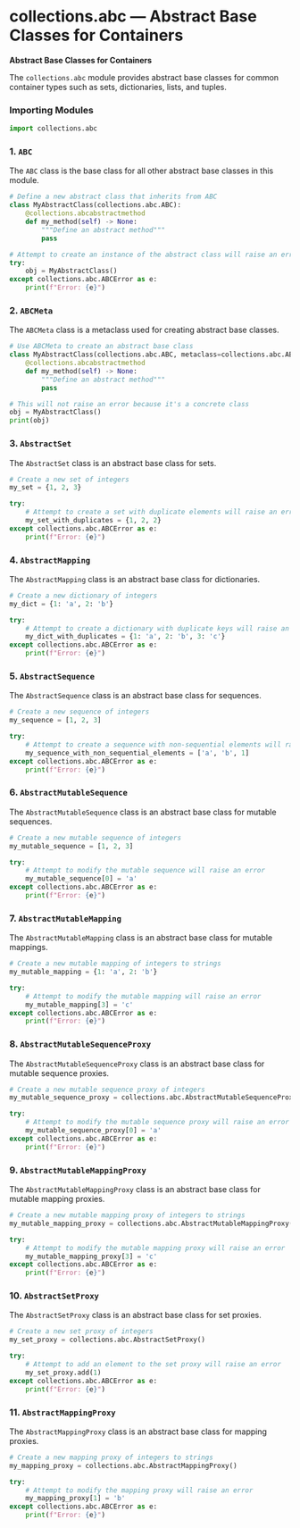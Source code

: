 # collections.abc — Abstract Base Classes for Containers

**Abstract Base Classes for Containers**

The `collections.abc` module provides abstract base classes for common container types such as sets, dictionaries, lists, and tuples.

### Importing Modules

```python
import collections.abc
```

### 1. `ABC`
The `ABC` class is the base class for all other abstract base classes in this module.

```python
# Define a new abstract class that inherits from ABC
class MyAbstractClass(collections.abc.ABC):
    @collections.abcabstractmethod
    def my_method(self) -> None:
        """Define an abstract method"""
        pass

# Attempt to create an instance of the abstract class will raise an error
try:
    obj = MyAbstractClass()
except collections.abc.ABCError as e:
    print(f"Error: {e}")
```

### 2. `ABCMeta`
The `ABCMeta` class is a metaclass used for creating abstract base classes.

```python
# Use ABCMeta to create an abstract base class
class MyAbstractClass(collections.abc.ABC, metaclass=collections.abc.ABCMeta):
    @collections.abcabstractmethod
    def my_method(self) -> None:
        """Define an abstract method"""
        pass

# This will not raise an error because it's a concrete class
obj = MyAbstractClass()
print(obj)
```

### 3. `AbstractSet`
The `AbstractSet` class is an abstract base class for sets.

```python
# Create a new set of integers
my_set = {1, 2, 3}

try:
    # Attempt to create a set with duplicate elements will raise an error
    my_set_with_duplicates = {1, 2, 2}
except collections.abc.ABCError as e:
    print(f"Error: {e}")
```

### 4. `AbstractMapping`
The `AbstractMapping` class is an abstract base class for dictionaries.

```python
# Create a new dictionary of integers
my_dict = {1: 'a', 2: 'b'}

try:
    # Attempt to create a dictionary with duplicate keys will raise an error
    my_dict_with_duplicates = {1: 'a', 2: 'b', 3: 'c'}
except collections.abc.ABCError as e:
    print(f"Error: {e}")
```

### 5. `AbstractSequence`
The `AbstractSequence` class is an abstract base class for sequences.

```python
# Create a new sequence of integers
my_sequence = [1, 2, 3]

try:
    # Attempt to create a sequence with non-sequential elements will raise an error
    my_sequence_with_non_sequential_elements = ['a', 'b', 1]
except collections.abc.ABCError as e:
    print(f"Error: {e}")
```

### 6. `AbstractMutableSequence`
The `AbstractMutableSequence` class is an abstract base class for mutable sequences.

```python
# Create a new mutable sequence of integers
my_mutable_sequence = [1, 2, 3]

try:
    # Attempt to modify the mutable sequence will raise an error
    my_mutable_sequence[0] = 'a'
except collections.abc.ABCError as e:
    print(f"Error: {e}")
```

### 7. `AbstractMutableMapping`
The `AbstractMutableMapping` class is an abstract base class for mutable mappings.

```python
# Create a new mutable mapping of integers to strings
my_mutable_mapping = {1: 'a', 2: 'b'}

try:
    # Attempt to modify the mutable mapping will raise an error
    my_mutable_mapping[3] = 'c'
except collections.abc.ABCError as e:
    print(f"Error: {e}")
```

### 8. `AbstractMutableSequenceProxy`
The `AbstractMutableSequenceProxy` class is an abstract base class for mutable sequence proxies.

```python
# Create a new mutable sequence proxy of integers
my_mutable_sequence_proxy = collections.abc.AbstractMutableSequenceProxy()

try:
    # Attempt to modify the mutable sequence proxy will raise an error
    my_mutable_sequence_proxy[0] = 'a'
except collections.abc.ABCError as e:
    print(f"Error: {e}")
```

### 9. `AbstractMutableMappingProxy`
The `AbstractMutableMappingProxy` class is an abstract base class for mutable mapping proxies.

```python
# Create a new mutable mapping proxy of integers to strings
my_mutable_mapping_proxy = collections.abc.AbstractMutableMappingProxy()

try:
    # Attempt to modify the mutable mapping proxy will raise an error
    my_mutable_mapping_proxy[3] = 'c'
except collections.abc.ABCError as e:
    print(f"Error: {e}")
```

### 10. `AbstractSetProxy`
The `AbstractSetProxy` class is an abstract base class for set proxies.

```python
# Create a new set proxy of integers
my_set_proxy = collections.abc.AbstractSetProxy()

try:
    # Attempt to add an element to the set proxy will raise an error
    my_set_proxy.add(1)
except collections.abc.ABCError as e:
    print(f"Error: {e}")
```

### 11. `AbstractMappingProxy`
The `AbstractMappingProxy` class is an abstract base class for mapping proxies.

```python
# Create a new mapping proxy of integers to strings
my_mapping_proxy = collections.abc.AbstractMappingProxy()

try:
    # Attempt to modify the mapping proxy will raise an error
    my_mapping_proxy[1] = 'b'
except collections.abc.ABCError as e:
    print(f"Error: {e}")
```
